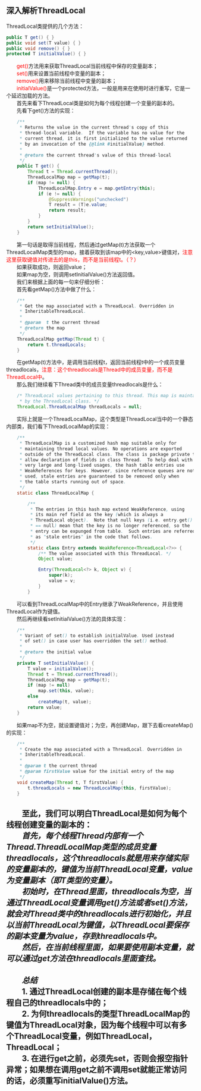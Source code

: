 ## 深入解析ThreadLocal
ThreadLocal类提供的几个方法：
``` java
public T get() { }
public void set(T value) { }
public void remove() { }
protected T initialValue() { }
```
&emsp;&emsp;<font color="red">get()</font>方法用来获取ThreadLocal当前线程中保存的变量副本；<br>
&emsp;&emsp;<font color="red">set()</font>用来设置当前线程中变量的副本；<br>
&emsp;&emsp;<font color="red">remove()</font>用来移除当前线程中变量的副本；<br>
&emsp;&emsp;<font color="red">initialValue()</font>是一个protected方法，一般是用来在使用时进行重写，它是一个延迟加载的方法。<br>
&emsp;&emsp;首先来看下ThreadLocal类是如何为每个线程创建一个变量的副本的。<br>
&emsp;&emsp;先看下get()方法的实现：
``` java
    /**
     * Returns the value in the current thread's copy of this
     * thread-local variable.  If the variable has no value for the
     * current thread, it is first initialized to the value returned
     * by an invocation of the {@link #initialValue} method.
     *
     * @return the current thread's value of this thread-local
     */
    public T get() {
        Thread t = Thread.currentThread();
        ThreadLocalMap map = getMap(t);
        if (map != null) {
            ThreadLocalMap.Entry e = map.getEntry(this);
            if (e != null) {
                @SuppressWarnings("unchecked")
                T result = (T)e.value;
                return result;
            }
        }
        return setInitialValue();
    }
```
&emsp;&emsp;第一句话是取得当前线程，然后通过getMap(t)方法获取一个ThreadLocalMap类型的map，接着获取到该map中的<key,value>键值对，<font color="red">注意这里获取键值对传进去的是this，而不是当前线程t。（？）</font><br>
&emsp;&emsp;如果获取成功，则返回value；<br>
&emsp;&emsp;如果map为空，则调用setInitialValue()方法返回值。<br>
&emsp;&emsp;我们来根据上面的每一句来仔细分析：<br>
&emsp;&emsp;首先看getMap()方法中做了什么：<br>
``` java
    /**
     * Get the map associated with a ThreadLocal. Overridden in
     * InheritableThreadLocal.
     *
     * @param  t the current thread
     * @return the map
     */
    ThreadLocalMap getMap(Thread t) {
        return t.threadLocals;
    }
```
&emsp;&emsp;在getMap(t)方法中，是调用当前线程t，返回当前线程t中的一个成员变量threadlocals，<font color="red">注意：这个threadlocals是Thread中的成员变量，而不是ThreadLocal中</font>。<br>
&emsp;&emsp;那么我们继续看下Thread类中的成员变量threadlocals是什么：<br>
``` java
    /* ThreadLocal values pertaining to this thread. This map is maintained
     * by the ThreadLocal class. */
    ThreadLocal.ThreadLocalMap threadLocals = null;
```
&emsp;&emsp;实际上就是一个ThreadLocalMap，这个类型是ThreadLocal当中的一个静态内部类，我们看下ThreadLocalMap的实现：<br>
``` java
    /**
     * ThreadLocalMap is a customized hash map suitable only for
     * maintaining thread local values. No operations are exported
     * outside of the ThreadLocal class. The class is package private to
     * allow declaration of fields in class Thread.  To help deal with
     * very large and long-lived usages, the hash table entries use
     * WeakReferences for keys. However, since reference queues are not
     * used, stale entries are guaranteed to be removed only when
     * the table starts running out of space.
     */
    static class ThreadLocalMap {

        /**
         * The entries in this hash map extend WeakReference, using
         * its main ref field as the key (which is always a
         * ThreadLocal object).  Note that null keys (i.e. entry.get()
         * == null) mean that the key is no longer referenced, so the
         * entry can be expunged from table.  Such entries are referred to
         * as "stale entries" in the code that follows.
         */
        static class Entry extends WeakReference<ThreadLocal<?>> {
            /** The value associated with this ThreadLocal. */
            Object value;

            Entry(ThreadLocal<?> k, Object v) {
                super(k);
                value = v;
            }
        }
```
&emsp;&emsp;可以看到ThreadLocalMap中的Entry继承了WeakReference，并且使用ThreadLocal作为键值。<br>
&emsp;&emsp;然后再继续看setInitialValue()方法的具体实现：<br>
``` java
    /**
     * Variant of set() to establish initialValue. Used instead
     * of set() in case user has overridden the set() method.
     *
     * @return the initial value
     */
    private T setInitialValue() {
        T value = initialValue();
        Thread t = Thread.currentThread();
        ThreadLocalMap map = getMap(t);
        if (map != null)
            map.set(this, value);
        else
            createMap(t, value);
        return value;
    }
```
&emsp;&emsp;如果map不为空，就设置键值对；为空，再创建Map，跟下去看createMap()的实现：<br>
``` java
    /**
     * Create the map associated with a ThreadLocal. Overridden in
     * InheritableThreadLocal.
     *
     * @param t the current thread
     * @param firstValue value for the initial entry of the map
     */
    void createMap(Thread t, T firstValue) {
        t.threadLocals = new ThreadLocalMap(this, firstValue);
    }
```
&emsp;&emsp;至此，我们可以明白ThreadLocal是如何为每个线程创建变量的副本的：<br>
&emsp;&emsp;*首先，每个线程Thread内部有一个Thread.ThreadLocalMap类型的成员变量threadlocals，这个threadlocals就是用来存储实际的变量副本的，键值为当前ThreadLocal变量，value为变量副本（即T类型的变量）。*<br>
&emsp;&emsp;*初始时，在Thread里面，threadlocals为空，当通过ThreadLocal变量调用get()方法或者set()方法，就会对Thread类中的threadlocals进行初始化，并且以当前ThreadLocal为键值，以ThreadLocal要保存的副本变量为value，存到threadlocals中。*<br>
&emsp;&emsp;*然后，在当前线程里面，如果要使用副本变量，就可以通过get方法在threadlocals里面查找。*<br>
---
&emsp;&emsp;*总结*<br>
&emsp;&emsp;1. 通过ThreadLocal创建的副本是存储在每个线程自己的threadlocals中的；<br>
&emsp;&emsp;2. 为何threadlocals的类型ThreadLocalMap的键值为ThreadLocal对象，因为每个线程中可以有多个ThreadLocal变量，例如ThreadLocal<Student>，ThreadLocal<Teacher>；<br>
&emsp;&emsp;3. 在进行get之前，必须先set，否则会报空指针异常；如果想在调用get之前不调用set就能正常访问的话，必须重写initialValue()方法。
---
